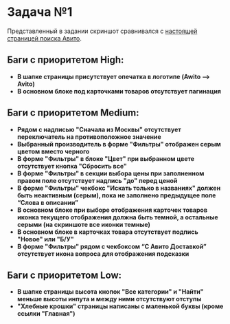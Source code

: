 # Задача №1

Представленный в задании скриншот сравнивался с [настоящей страницей поиска Авито](https://www.avito.ru/penza/telefony/mobile-ASgBAgICAUSwwQ2I_Dc).

## Баги с приоритетом **High**:

- **В шапке страницы присутствует опечатка в логотипе (Awito --> Avito)**
- **В основном блоке под карточками товаров отсутствует пагинация**

## Баги с приоритетом **Medium**:

- **Рядом с надписью "Сначала из Москвы" отсутствует переключатель на противоположное значение**
- **Выбранный производитель в форме "Фильтры" отображен серым цветом вместо черного**
- **В форме "Фильтры" в блоке "Цвет" при выбранном цвете отсутствует кнопка "Сбросить все"**
- **В форме "Фильтры" в секции выбора цены при заполненном правом поле отсутствует надпись "до" перед ценой**
- **В форме "Фильтры" чекбокс "Искать только в названиях" должен быть неактивным (серым), пока не заполнено предыдущее поле “Слова в описании”**
- **В основном блоке при выборе отображения карточек товаров иконка текущего отображения должна быть темной, а остальные серыми (на скриншоте все иконки темные)**
- **В основном блоке в карточках товара отсутствует подпись "Новое" или "Б/У"**
- **В форме "Фильтры" рядом с чекбоксом “С Авито Доставкой” отсутствует икона вопроса для отображения подсказки**

## Баги с приоритетом **Low**:

- **В шапке страницы высота кнопок "Все категории" и "Найти" меньше высоты инпута и между ними отсутствуют отступы**
- **"Хлебные крошки" страницы написаны с маленькой буквы (кроме ссылки "Главная")**
